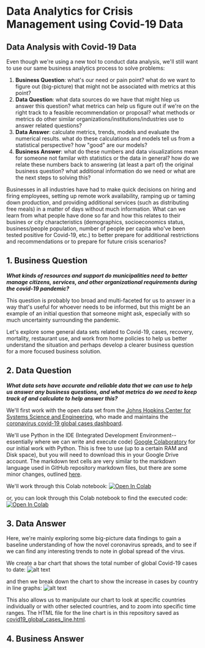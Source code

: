 # Data Analytics for Crisis Management using Covid-19 Data

## Data Analysis with Covid-19 Data

Even though we're using a new tool to conduct data analysis, we'll still want to use our same business analytics process to solve problems:

1. __Business Question__: what's our need or pain point? what do we want to figure out (big-picture) that might not be associated with metrics at this point?
2. __Data Question__: what data sources do we have that might hlep us answer this question? what metrics can help us figure out if we're on the right track to a feasible recommendation or proposal? what methods or metrics do other similar organizations/institutions/industries use to answer related questions?
3. __Data Answer__: calculate metrics, trends, models and evaluate the numerical results. what do these calculations and models tell us from a statistical perspective? how "good" are our models?
4. __Business Answer__: what do these numbers and data visualizations mean for someone not familar with statistics or the data in general? how do we relate these numbers back to answering (at least a part of) the original business question? what additional information do we need or what are the next steps to solving this?

Businesses in all industries have had to make quick decisions on hiring and firing employees, setting up remote work availability, ramping up or taming down production, and providing additional services (such as distributing free meals) in a matter of days without much information. What can we learn from what people have done so far and how this relates to their busines or city characteristics (demographics, socioeconomics status, business/people population, number of people per capita who've been tested positive for Covid-19, etc.) to better prepare for additional restrictions and recommendations or to prepare for future crisis scenarios?

## 1. Business Question
__*What kinds of resources and support do municipalities need to better manage citizens, services, and other organizational requirements during the covid-19 pandemic?*__

This question is probably too broad and multi-faceted for us to answer in a way that's useful for whoever needs to be informed, but this might be an example of an initial question that someone might ask, especially with so much uncertainty surrounding the pandemic. 

Let's explore some general data sets related to Covid-19, cases, recovery, mortality, restaurant use, and work from home policies to help us better understand the situation and perhaps develop a clearer business question for a more focused business solution. 

## 2. Data Question
__*What data sets have accurate and reliable data that we can use to help us answer any business questions, and what metrics do we need to keep track of and calculate to help answer this?*__

We'll first work with the open data set from the [Johns Hopkins Center for Systems Science and Engineering](https://systems.jhu.edu/), who made and maintains the [coronavirus covid-19 global cases dashboard](https://www.arcgis.com/apps/opsdashboard/index.html#/bda7594740fd40299423467b48e9ecf6).

We'll use Python in the IDE (Integrated Development Environment--essentially where we can write and execute code) [Google Colaboratory](https://colab.research.google.com/notebooks/intro.ipynb#recent=true) for our initial work with Python. This is free to use (up to a certain RAM and Disk space), but you will need to download this in your Google Drive account. The markdown text cells are very similar to the markdown language used in GitHub repository markdown files, but there are some minor changes, outlined [here](https://colab.research.google.com/notebooks/markdown_guide.ipynb#scrollTo=tPqPXAKKkzaM).

We'll work through this Colab notebook: [![Open In Colab](https://colab.research.google.com/assets/colab-badge.svg)](https://colab.research.google.com/drive/1ZA7-VpFHMFwej0JArcBwh8OkxjQ9-U_0)

or, you can look through this Colab notebook to find the executed code: [![Open In Colab](https://colab.research.google.com/assets/colab-badge.svg)](https://colab.research.google.com/drive/1zClEc4YwwmQcxYKtTVT5YgqHVKn2GSqJ)

## 3. Data Answer
Here, we're mainly exploring some big-picture data findings to gain a baseline understanding of how the novel coronavirus spreads, and to see if we can find any interesting trends to note in global spread of the virus. 

We create a bar chart that shows the total number of global Covid-19 cases to date:
![alt text](https://github.com/jhu-business-analytics/covid-19-case-python-data-analysis/blob/master/covid19-global-cases-march26.png)

and then we break down the chart to show the increase in cases by country in line graphs:
![alt text](https://github.com/jhu-business-analytics/covid-19-case-python-data-analysis/blob/master/covid19-country-cases-march26.png)

This also allows us to manipulate our chart to look at specific countries individually or with other selected countries, and to zoom into specific time ranges. The HTML file for the line chart is in this repository saved as [covid19_global_cases_line.html](https://github.com/jhu-business-analytics/covid-19-case-python-data-analysis/blob/master/covid19_global_cases_line.html).

## 4. Business Answer
